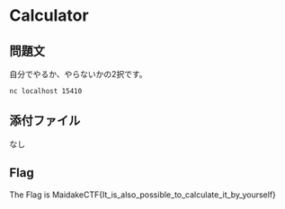 # Calculator

## 問題文
自分でやるか、やらないかの2択です。  
```
nc localhost 15410
```

## 添付ファイル
なし

## Flag
The Flag is MaidakeCTF{It_is_also_possible_to_calculate_it_by_yourself}
